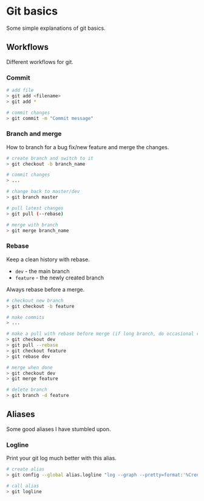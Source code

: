 # Git basics

Some simple explanations of git basics.

## Workflows

Different workflows for git.

### Commit

```bash
# add file
> git add <filename>
> git add *

# commit changes
> git commit -m "Commit message"
```

### Branch and merge

How to branch for a bug fix/new feature and merge the changes.

```bash
# create branch and switch to it
> git checkout -b branch_name

# commit changes
> ...

# change back to master/dev
> git branch master

# pull latest changes
> git pull (--rebase)

# merge with branch
> git merge branch_name
```

### Rebase

Keep a clean history with rebase.

- `dev` - the main branch
- `feature` - the newly created branch

Always rebase before a merge.

```bash
# checkout new branch
> git checkout -b feature

# make commits
> ...

# make a pull with rebase before merge (if long branch, do occasional rebases)
> git checkout dev
> git pull --rebase
> git checkout feature
> git rebase dev

# merge when done
> git checkout dev
> git merge feature

# delete branch
> git branch -d feature
```

## Aliases

Some good aliases I have stumbled upon.

### Logline

Print your git log much better with this alias.

```bash
# create alias
> git config --global alias.logline "log --graph --pretty=format:'%Cred%h%Creset -%C(yellow)%d%Creset %s %Cgreen(%cr) %C(bold blue)<%an>%Creset' --abbrev-commit"

# call alias
> git logline
```
